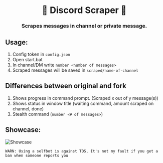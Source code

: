 <h1 align="center">📝 Discord Scraper 📝</h1>
<h3 align="center">Scrapes messages in channel or private message.</h3>

## Usage:
1. Config token in `config.json`
2. Open start.bat
3. In channel/DM write `number <number of messages>`
4. Scraped messages will be saved in `scraped/name-of-channel`
## Differences between original and fork
1. Shows progress in command prompt. (Scraped x out of y message(s))
2. Shows status in window title (waiting command, amount scraped on channel, done)
3. Stealth command (`number <# of messages>`)

## Showcase:
![Showcase](https://ella-nelson.wheres-my-ta.co/5UmnnJAeQ.png)

`WARN: Using a selfbot is against TOS, It's not my fault if you get a ban when someone reports you`
